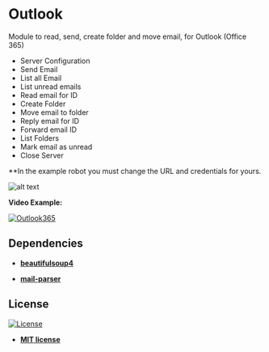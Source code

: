 # Outlook
Module to read, send, create folder and move email, for Outlook (Office 365)

<ul id="commands_readme">
    <li>Server Configuration</li>
    <li>Send Email</li>
    <li>List all Email</li>
    <li>List unread emails</li>
    <li>Read email for ID</li>
    <li>Create Folder</li>
    <li>Move email to folder</li>
    <li>Reply email for ID</li>
    <li>Forward email ID</li>
    <li>List Folders</li>
    <li>Mark email as unread</li>
    <li>Close Server</li>
</ul>

**In the example robot you must change the URL and credentials for yours.

![alt text](https://raw.githubusercontent.com/rocketbot-cl/Outlook/master/example/outlook.png)

<strong>Video Example:</strong>

[![Outlook365](https://img.youtube.com/vi/JYbdunZZVrA/0.jpg)](https://www.youtube.com/watch?v=JYbdunZZVrA "Outlook365")


<h2>Dependencies</h2>

<ul>
  <li>
    <strong>
      <a href="https://pypi.org/project/beautifulsoup4/">beautifulsoup4</a>
    </strong> 
  </li>  
</ul> 

<ul>
  <li>
    <strong>
      <a href="https://pypi.org/project/mail-parser/">mail-parser</a>
    </strong> 
  </li>  
</ul>  

<h2>License</h2>

<p><a href="http://badges.mit-license.org" rel="nofollow"><img src="https://camo.githubusercontent.com/107590fac8cbd65071396bb4d04040f76cde5bde/687474703a2f2f696d672e736869656c64732e696f2f3a6c6963656e73652d6d69742d626c75652e7376673f7374796c653d666c61742d737175617265" alt="License" data-canonical-src="http://img.shields.io/:license-mit-blue.svg?style=flat-square" style="max-width:100%;"></a></p>

<ul>
  <li><strong><a href="http://opensource.org/licenses/mit-license.php" rel="nofollow">MIT license</a></strong></li>
</ul>  
